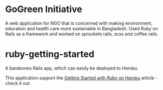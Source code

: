 # GoGreen Initiative

A web application for NGO that is concerned with making environment, education and health care more sustainable in Bangladesh. Used Ruby on Rails as a framework and worked on sprockets rails, scss and coffee rails.

# ruby-getting-started

A barebones Rails app, which can easily be deployed to Heroku.

This application support the [Getting Started with Ruby on Heroku](https://devcenter.heroku.com/articles/getting-started-with-ruby) article - check it out.

